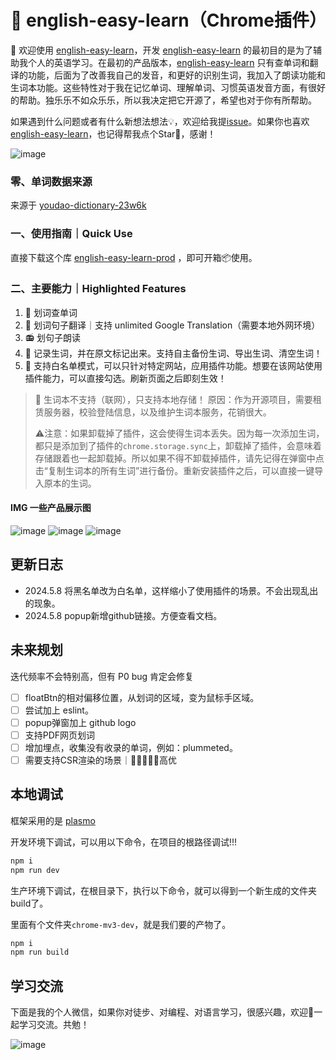 # 🍊 english-easy-learn（Chrome插件）

👏 欢迎使用 [english-easy-learn](https://github.com/Lu-HuaiLiang/english-easy-learn-chrome-extension)，开发 [english-easy-learn](https://github.com/Lu-HuaiLiang/english-easy-learn-chrome-extension) 的最初目的是为了辅助我个人的英语学习。在最初的产品版本，[english-easy-learn](https://github.com/Lu-HuaiLiang/english-easy-learn-chrome-extension) 只有查单词和翻译的功能，后面为了改善我自己的发音，和更好的识别生词，我加入了朗读功能和生词本功能。这些特性对于我在记忆单词、理解单词、习惯英语发音方面，有很好的帮助。独乐乐不如众乐乐，所以我决定把它开源了，希望也对于你有所帮助。

如果遇到什么问题或者有什么新想法想法💡，欢迎给我提[issue](https://github.com/Lu-HuaiLiang/english-easy-learn-chrome-extension/issues)。如果你也喜欢 [english-easy-learn](https://github.com/Lu-HuaiLiang/english-easy-learn-chrome-extension)，也记得帮我点个Star🌟，感谢！

![image](https://github.com/Lu-HuaiLiang/english-easy-learn/assets/49161826/80ae65a3-dad4-423a-97f1-68af07005414)

### 零、单词数据来源

来源于 [youdao-dictionary-23w6k](https://github.com/Lu-HuaiLiang/youdao-dictionary-23w6k)

### 一、使用指南｜Quick Use

直接下载这个库 [english-easy-learn-prod](https://github.com/Lu-HuaiLiang/english-easy-learn-prod/tree/main) ，即可开箱📦使用。

### 二、主要能力｜Highlighted Features

1. 📝 划词查单词
2. 📝 划词句子翻译｜支持 unlimited Google Translation（需要本地外网环境）
3. 📻 划句子朗读
4. 🌟 记录生词，并在原文标记出来。支持自主备份生词、导出生词、清空生词！
5. 🚫 支持白名单模式，可以只针对特定网站，应用插件功能。想要在该网站使用插件能力，可以直接勾选。刷新页面之后即刻生效！

> 🚫 生词本不支持（联网），只支持本地存储！
> 原因：作为开源项目，需要租赁服务器，校验登陆信息，以及维护生词本服务，花销很大。
>
> ⚠️注意：如果卸载掉了插件，这会使得生词本丢失。因为每一次添加生词，都只是添加到了插件的`chrome.storage.sync`上，卸载掉了插件，会意味着存储跟着也一起卸载掉。所以如果不得不卸载掉插件，请先记得在弹窗中点击“复制生词本的所有生词”进行备份。重新安装插件之后，可以直接一键导入原本的生词。

#### IMG 一些产品展示图

![image](https://github.com/Lu-HuaiLiang/english-search/assets/49161826/882d450b-d2b2-4cf9-adb6-fe92784f43a1)
![image](https://github.com/Lu-HuaiLiang/english-search/assets/49161826/0491959e-3f03-4c35-a41a-50e9b7349293)
![image](https://github.com/Lu-HuaiLiang/english-search/assets/49161826/519ed1ab-8b1e-4aad-9fcb-cfcc546d961f)

## 更新日志

- 2024.5.8 将黑名单改为白名单，这样缩小了使用插件的场景。不会出现乱出的现象。
- 2024.5.8 popup新增github链接。方便查看文档。

## 未来规划

迭代频率不会特别高，但有 P0 bug 肯定会修复

- [ ] floatBtn的相对偏移位置，从划词的区域，变为鼠标手区域。
- [ ] 尝试加上 eslint。
- [ ] popup弹窗加上 github logo
- [ ] 支持PDF网页划词
- [ ] 增加埋点，收集没有收录的单词，例如：plummeted。
- [ ] 需要支持CSR渲染的场景｜🌟🌟🌟🌟🌟高优

## 本地调试

框架采用的是 [plasmo](https://github.com/PlasmoHQ/plasmo)

开发环境下调试，可以用以下命令，在项目的根路径调试!!!

```sh
npm i
npm run dev
```

生产环境下调试，在根目录下，执行以下命令，就可以得到一个新生成的文件夹build了。

里面有个文件夹`chrome-mv3-dev`，就是我们要的产物了。

```sh
npm i
npm run build
```

## 学习交流

下面是我的个人微信，如果你对徒步、对编程、对语言学习，很感兴趣，欢迎👏一起学习交流。共勉！

![image](https://github.com/Lu-HuaiLiang/english-easy-learn/assets/49161826/f9e9cbed-d0ef-444c-acf6-37fbecfa60ef)
